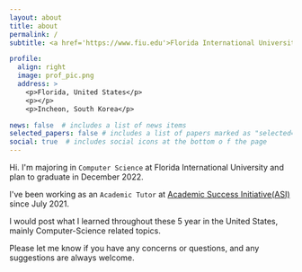 ```yaml
---
layout: about
title: about
permalink: /
subtitle: <a href='https://www.fiu.edu'>Florida International University</a>. Computer Science(B.S)

profile:
  align: right
  image: prof_pic.png
  address: >
    <p>Florida, United States</p>
    <p></p>
    <p>Incheon, South Korea</p>

news: false  # includes a list of news items
selected_papers: false # includes a list of papers marked as "selected={true}"
social: true  # includes social icons at the bottom o f the page
---
```


Hi. I'm majoring in `Computer Science` at Florida International University and plan to graduate in December 2022.

I've been working as an `Academic Tutor` at <a href="https://asiportal.cis.fiu.edu/">Academic Success Initiative(ASI)</a> since July 2021.

I would post what I learned throughout these 5 year in the United States, mainly Computer-Science related topics.

Please let me know if you have any concerns or questions, and any suggestions are always welcome.